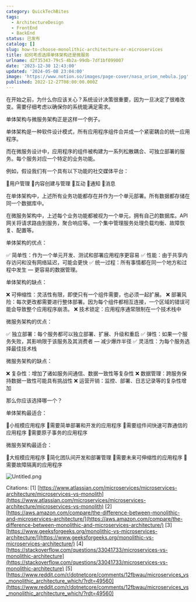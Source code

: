 ```yaml
---
category: QuickTechBites
tags:
  - ArchitectureDesign
  - FrontEnd
  - BackEnd
status: 已发布
catalog: []
slug: how-to-choose-monolithic-architecture-or-microservices
title: 如何考虑选择单体架构还是微服务
urlname: d2f35343-79c5-4b2a-99db-7df1bf099007
date: '2023-12-30 12:43:00'
updated: '2024-05-08 23:04:00'
image: 'https://www.notion.so/images/page-cover/nasa_orion_nebula.jpg'
published: 2022-12-27T08:00:00.000Z
---
```


在开始之前，为什么你应该关心？系统设计决策很重要，因为一旦决定了很难改变。需要仔细考虑以确保你的系统能满足需求。


单体架构与微服务架构正是这样一个例子。


单体架构是一种软件设计模式，所有应用程序组件合并成一个紧密耦合的统一应用程序。


而在微服务设计中，应用程序的组件被构建为一系列松散耦合、可独立部署的服务。每个服务对应一个特定的业务功能。


例如，假设我们有一个具有以下功能的社交媒体平台：


🔸用户管理
🔸内容创建与管理
🔸互动
🔸通知
🔸消息


在单体架构中，上述所有业务功能都存在并作为一个单元部署。所有数据都存储在同一个数据库中。


在微服务架构中，上述每个业务功能都被视为一个单元，拥有自己的数据库。API 网关将请求路由到服务，聚合响应等。一个集中管理服务处理负载均衡、故障恢复、配置等。


单体架构的优点：


✅ 简单性：作为一个单元开发、测试和部署应用程序更容易
✅ 性能：由于共享内存访问和没有网络延迟，可能会更快
✅ 统一过程：所有事情都在同一个地方和过程中发生 — 更容易的数据管理。


单体架构的缺点：


❌ 可伸缩性：灵活性有限，即使只有一个组件需要，也必须一起扩展。
❌ 部署风险：每次更改都需要进行整体部署。因为每个组件都相互连接，一个区域的错误可能会导致整个应用程序崩溃。
❌ 技术锁定：应用程序通常限制在一个技术栈中


微服务架构的优点：


✅ 独立部署：每个服务都可以独立部署、扩展、升级和重启
✅ 弹性：如果一个服务失败，其影响限于该服务及其消费者 — 减少爆炸半径
✅ 灵活性：为每个服务选择最佳技术栈


微服务架构的缺点：


❌ 复杂性：增加了诸如服务间通信、数据一致性等复杂性
❌ 数据管理：跨服务保持数据一致性可能具有挑战性
❌ 运营开销：监控、部署、日志记录等的复杂性增加


那么你应该选择哪一个？


单体架构最适合：


🔹小规模应用程序
🔹需要简单部署和开发的应用程序
🔹需要组件间快速可靠通信的应用程序
🔹需要原子事务的应用程序


微服务架构最适合：


🔸大规模应用程序
🔸简化团队间开发和部署管理
🔸需要未来可伸缩性的应用程序
🔸需要故障隔离的应用程序


![Untitled.png](https://prod-files-secure.s3.us-west-2.amazonaws.com/5d24fe63-e567-4804-86f9-9fdc62e13082/8d149051-cc00-4198-a3d7-e00805eb8f9e/Untitled.png?X-Amz-Algorithm=AWS4-HMAC-SHA256&X-Amz-Content-Sha256=UNSIGNED-PAYLOAD&X-Amz-Credential=ASIAZI2LB466R7XUJCMK%2F20250323%2Fus-west-2%2Fs3%2Faws4_request&X-Amz-Date=20250323T213310Z&X-Amz-Expires=3600&X-Amz-Security-Token=IQoJb3JpZ2luX2VjEIT%2F%2F%2F%2F%2F%2F%2F%2F%2F%2FwEaCXVzLXdlc3QtMiJIMEYCIQCkuhVm%2BZzgazT0ralQmEi1tVbx8dOEVbjlYfgz87UoDgIhAN69qsyHgAtbDkv1MXVDlQhnWLml1FCPMQqcRffkXSLUKogECN3%2F%2F%2F%2F%2F%2F%2F%2F%2F%2FwEQABoMNjM3NDIzMTgzODA1IgzvGDRh%2F9Q6ZapI0eMq3ANoOqiI87uhWiK3I2sQFoG%2BdKsd88i7g6p8%2BN5BLtIYlMb8KpndLsGhgdpAF%2BPpdS3NNyhPAZIyb4WgNkhnhPTVJIDPO6VEHHMwgt6WBMpFriTzQyMrSTA3Ty6XfE9rGAYEX41qFq59iveHxkfVymBHvTHi04ryhl0ctz0Fl5nlDR%2F9CjMwe0QU7N%2Fx6XktYdT%2FrqSxbQtL1azAv1rzfchFmL02j1Xqwc%2F1yZZG1hH18IkP34Z37YZc5%2Bt95zqHirdkkn87dj5qCYnQ%2BWNGu63Pz9nbEn3T6tI%2BhzQWWFE%2FeGSBofbyoW5rj2j9rs%2FGlJRqhCNq69f%2Fz93NcVM29bxa9EtJ5IXzRIJVNfUhlSPB7WdKtiWCMvkP7K6BCuIOWF69TCJhdHh2PxD280iELIla6oZoXNsveGWPHRFuz2hACcGVC9hCawPbWAJ21rAde2ziVaxHDEgzxgB1iFXh%2BTX4%2BiAvbTRk6pnYRLTKAMk2iC3Y8RfT4h9VqAj586pt8F82w%2BtRjIC2tKrgpsH107Cf1Hl5MZgPai216NpDoMER%2BWIkUWe%2F3OcOf7LbHvuhyQpBtZLQ%2Focfu2eteU4gJ%2BKAqxn7vi1A%2BTjmMX5y2wZ8Nuapk95mj2uAcNdlvTDXyYG%2FBjqkAcMzHc3TWQJQj5errlvgfgnyQXTEoysdoxDWuO4%2BR6h6llfSyvDppAzkbd18Lbuvg3Yoe8RnQ%2Fw5Vl83ndnqVNzeHlCi7zwpy9Ck58dZk%2FJbvoWe8r8Z7POHGcYRbnUclDM39WXez2moZ%2FAUuKjWKFwkscVL0ecZuabWFnblJEG7t8be8w%2BV5COEUyDG94LK0p3sNPED5%2BuQhX2J1QInRpfb8xEF&X-Amz-Signature=e1d048b196a715f139878381b2d52f408faa1b178e144de0ebeb13a8ee342726&X-Amz-SignedHeaders=host&x-id=GetObject)


Citations:
[1] [https://www.atlassian.com/microservices/microservices-architecture/microservices-vs-monolith](https://www.atlassian.com/microservices/microservices-architecture/microservices-vs-monolith)
[2] [https://aws.amazon.com/compare/the-difference-between-monolithic-and-microservices-architecture/](https://aws.amazon.com/compare/the-difference-between-monolithic-and-microservices-architecture/)
[3] [https://www.geeksforgeeks.org/monolithic-vs-microservices-architecture/](https://www.geeksforgeeks.org/monolithic-vs-microservices-architecture/)
[4] [https://stackoverflow.com/questions/33041733/microservices-vs-monolithic-architecture](https://stackoverflow.com/questions/33041733/microservices-vs-monolithic-architecture)
[5] [https://www.reddit.com/r/dotnetcore/comments/12fbwau/microservices_vs_monolithic_architecture_which/?rdt=49560](https://www.reddit.com/r/dotnetcore/comments/12fbwau/microservices_vs_monolithic_architecture_which/?rdt=49560)

